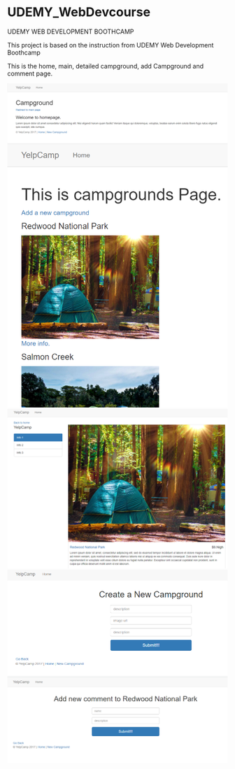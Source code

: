 # UDEMY_WebDevcourse
UDEMY WEB DEVELOPMENT BOOTHCAMP

This project is based on the instruction from UDEMY Web Development Boothcamp

This is the home, main, detailed campground, add Campground and comment page.

![homePage](Images/home.png)
![mainPage](Images/main.png)
![Campground](Images/detail.png)
![addCampground](Images/add.png)
![comment](Images/comment.png)
